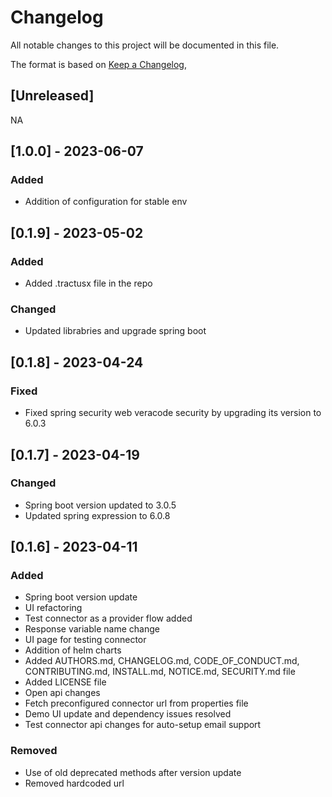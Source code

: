 # Changelog

All notable changes to this project will be documented in this file.

The format is based on [Keep a Changelog](https://keepachangelog.com/en/1.0.0/),

## [Unreleased]

NA

## [1.0.0] - 2023-06-07

### Added
 - Addition of configuration for stable env

## [0.1.9] - 2023-05-02

### Added
 - Added .tractusx file in the repo

### Changed
- Updated librabries and upgrade spring boot


## [0.1.8] - 2023-04-24

### Fixed
- Fixed spring security web veracode security by upgrading its version to 6.0.3

## [0.1.7] - 2023-04-19

### Changed

 - Spring boot version updated to 3.0.5
 - Updated spring expression to 6.0.8

## [0.1.6] - 2023-04-11

### Added

 - Spring boot version update
 - UI refactoring
 - Test connector as a provider flow added
 - Response variable name change
 - UI page for testing connector
 - Addition of helm charts
 - Added AUTHORS.md, CHANGELOG.md, CODE_OF_CONDUCT.md, CONTRIBUTING.md, INSTALL.md, NOTICE.md, SECURITY.md file
 - Added LICENSE file
 - Open api changes
 - Fetch preconfigured connector url from properties file
 - Demo UI update and dependency issues resolved
 - Test connector api changes for auto-setup email support

### Removed
 - Use of old deprecated methods after version update 
 - Removed hardcoded url
